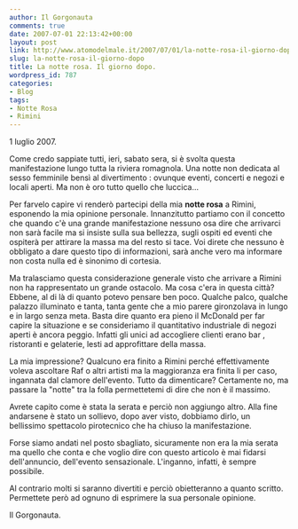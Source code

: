 ```yaml
---
author: Il Gorgonauta
comments: true
date: 2007-07-01 22:13:42+00:00
layout: post
link: http://www.atomodelmale.it/2007/07/01/la-notte-rosa-il-giorno-dopo/
slug: la-notte-rosa-il-giorno-dopo
title: La notte rosa. Il giorno dopo.
wordpress_id: 787
categories:
- Blog
tags:
- Notte Rosa
- Rimini
---
```


1 luglio 2007.

Come credo sappiate tutti, ieri, sabato sera, si è svolta questa manifestazione lungo tutta la riviera romagnola. Una notte non dedicata al sesso femminile bensì al divertimento : ovunque eventi, concerti e negozi e locali aperti. Ma non è oro tutto quello che luccica...

Per farvelo capire vi renderò partecipi della mia **notte rosa** a Rimini, esponendo la mia opinione personale. Innanzitutto partiamo con il concetto che quando c'è una grande manifestazione nessuno osa dire che arrivarci non sarà facile ma si insiste sulla sua bellezza, sugli ospiti ed eventi che ospiterà per attirare la massa ma del resto si tace. Voi direte che nessuno è obbligato a dare questo tipo di informazioni, sarà anche vero ma informare non costa nulla ed è sinonimo di cortesia.

<!-- more -->


Ma tralasciamo questa considerazione generale visto che arrivare a Rimini non ha rappresentato un grande ostacolo. Ma cosa c'era in questa città? Ebbene, al di là di quanto potevo pensare ben poco. Qualche palco, qualche palazzo illuminato e tanta, tanta gente che a mio parere gironzolava in lungo e in largo senza meta. Basta dire quanto era pieno il McDonald per far capire la situazione e se consideriamo il quantitativo industriale di negozi aperti è ancora peggio. Infatti gli unici ad accogliere clienti erano bar , ristoranti e gelaterie, lesti ad approfittare della massa.

La mia impressione? Qualcuno era finito a Rimini perché effettivamente voleva ascoltare Raf o altri artisti ma la maggioranza era finita li per caso, ingannata dal clamore dell'evento. Tutto da dimenticare? Certamente no, ma passare la "notte" tra la folla permettetemi di dire che non è il massimo.

Avrete capito come è stata la serata e perciò non aggiungo altro. Alla fine andarsene è stato un sollievo, dopo aver visto, dobbiamo dirlo, un bellissimo spettacolo pirotecnico che ha chiuso la manifestazione.

Forse siamo andati nel posto sbagliato, sicuramente non era la mia serata ma quello che conta e che voglio dire con questo articolo è mai fidarsi dell'annuncio, dell'evento sensazionale. L'inganno, infatti, è sempre possibile.

Al contrario molti si saranno divertiti e perciò obietteranno a quanto scritto. Permettete però ad ognuno di esprimere la sua personale opinione.

Il Gorgonauta.
